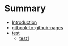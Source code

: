 # Summary

* [Introduction](README.md)
* [gitbook-to-github-pages](gitbook-to-github-pages.md)
* [test](test.md)
  - [test1](test/test1.md)

